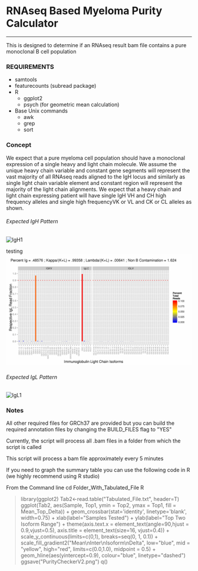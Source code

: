 # RNAseq Based Myeloma Purity Calculator
----

This is designed to determine if an RNAseq result bam file contains a pure monoclonal B cell population

### REQUIREMENTS

* samtools
* featurecounts (subread package)
* R
  * ggplot2
  * psych (for geometric mean calculation)
* Base Unix commands
  * awk
  * grep
  * sort


### Concept

We expect that a pure myeloma cell population should have a monoclonal expression of a single heavy and light chain molecule. We assume the unique heavy chain variable and constant gene segments will represent the vast majority of all RNAseq reads aligned to the IgH locus and similarly as single light chain variable element and constant region will represent the majority of the light chain alignments.  We expect that a heavy chain and light chain expressing patient will have single IgH VH and CH high frequency alleles and single high frequencyVK or VL and CK or CL alleles as shown.


###### Expected IgH Pattern
![IgH1](https://github.com/tgen/MMRF_CoMMpass/tree/master/myeloma_purityCalculator_RNAseq/images/Expected_Good_Myeloma_IgH.png)

testing
![IgH Test](/myeloma_purityCalculator_RNAseq/images/Typical_IgH.jpg)

###### Expected IgL Pattern
![IgL1](/images/Expected_Good_Myeloma_IgL.png)

### Notes

All other required files for GRCh37 are provided but you can build the required annotation files by changing the BUILD_FILES flag to "YES"

Currently, the script will process all .bam files in a folder from which the script is called

This script will process a bam file approximately every 5 minutes

If you need to graph the summary table you can use the following code in R (we highly recommend using R studio)

From the Command line
cd Folder_With_Tabulated_File
R
> library(ggplot2)
> Tab2<-read.table("Tabulated_File.txt", header=T)
> ggplot(Tab2, aes(Sample, Top1, ymin = Top2, ymax = Top1, fill = Mean_Top_Delta)) + geom_crossbar(stat='identity', linetype='blank', width=0.75) + xlab(label="Samples Tested") + ylab(label="Top Two Isoform Range") + theme(axis.text.x = element_text(angle=90,hjust = 0.9,vjust=0.5), axis.title = element_text(size=16, vjust=0.4)) + scale_y_continuous(limits=c(0,1), breaks=seq(0, 1, 0.1)) + scale_fill_gradient2("Mean\nInter\nIsoform\nDelta", low="blue", mid = "yellow", high="red", limits=c(0.0,1.0), midpoint = 0.5) + geom_hline(aes(yintercept=0.9), colour="blue", linetype="dashed")
> ggsave("PurityCheckerV2.png")
> q()

